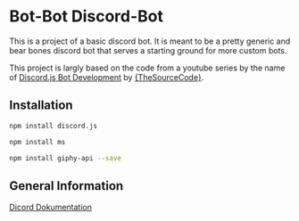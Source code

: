 # Bot-Bot Discord-Bot
This is a project of a basic discord bot. It is meant to be a pretty generic and bear bones discord bot that serves a starting ground for more custom bots.

This project is largly based on the code from a youtube series by the name of [Discord.js Bot Development](https://www.youtube.com/watch?v=Z-tc91hArlM&list=PLdnyVeMcpY7-GfaXaWBOb3ZQkJxP53BIx) by [{TheSourceCode}](https://www.youtube.com/channel/UCNXt2MrZaqfIBknamqwzeXA).

## Installation
```bash
npm install discord.js

npm install ms

npm install giphy-api --save
```

## General Information
[Dicord Dokumentation](https://discord.js.org/#/)

